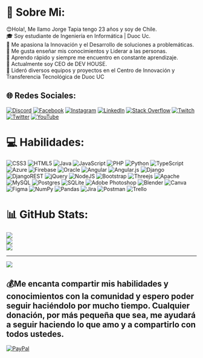 # 💫 Sobre Mi:
😊Hola!, Me llamo Jorge Tapia tengo 23 años y soy de Chile.<br>🎓 Soy estudiante de Ingeniería en Informática | Duoc Uc.<br>🤖 Me apasiona la Innovación y el Desarrollo de soluciones a problemáticas.<br>🤝 Me gusta enseñar mis conocimientos y Liderar a las personas.<br>🌱 Aprendo rápido y siempre me encuentro en constante aprendizaje.<br>💼 Actualmente soy CEO de DEV HOUSE.<br>🌳  Lideró diversos equipos y proyectos en el Centro de Innovación y Transferencia Tecnológica de Duoc UC


## 🌐 Redes Sociales:
[![Discord](https://img.shields.io/badge/Discord-%237289DA.svg?logo=discord&logoColor=white)](htttps://discord.gg/mEDh7pedPb) [![Facebook](https://img.shields.io/badge/Facebook-%231877F2.svg?logo=Facebook&logoColor=white)](https://facebook.com/Koke-JT/100017061791232/) [![Instagram](https://img.shields.io/badge/Instagram-%23E4405F.svg?logo=Instagram&logoColor=white)](https://instagram.com/koke_kun) [![LinkedIn](https://img.shields.io/badge/LinkedIn-%230077B5.svg?logo=linkedin&logoColor=white)](https://linkedin.com/in/jorgetapiam/) [![Stack Overflow](https://img.shields.io/badge/-Stackoverflow-FE7A16?logo=stack-overflow&logoColor=white)](https://stackoverflow.com/users/20827724) [![Twitch](https://img.shields.io/badge/Twitch-%239146FF.svg?logo=Twitch&logoColor=white)](https://twitch.tv/tiokoke) [![Twitter](https://img.shields.io/badge/Twitter-%231DA1F2.svg?logo=Twitter&logoColor=white)](https://twitter.com/Koke_kunx) [![YouTube](https://img.shields.io/badge/YouTube-%23FF0000.svg?logo=YouTube&logoColor=white)](https://youtube.com/c/UCha9uE9grvEcUtwCXnPkg6g) 

# 💻 Habilidades:
![CSS3](https://img.shields.io/badge/css3-%231572B6.svg?style=flat&logo=css3&logoColor=white) ![HTML5](https://img.shields.io/badge/html5-%23E34F26.svg?style=flat&logo=html5&logoColor=white) ![Java](https://img.shields.io/badge/java-%23ED8B00.svg?style=flat&logo=java&logoColor=white) ![JavaScript](https://img.shields.io/badge/javascript-%23323330.svg?style=flat&logo=javascript&logoColor=%23F7DF1E) ![PHP](https://img.shields.io/badge/php-%23777BB4.svg?style=flat&logo=php&logoColor=white) ![Python](https://img.shields.io/badge/python-3670A0?style=flat&logo=python&logoColor=ffdd54) ![TypeScript](https://img.shields.io/badge/typescript-%23007ACC.svg?style=flat&logo=typescript&logoColor=white) ![Azure](https://img.shields.io/badge/azure-%230072C6.svg?style=flat&logo=azure-devops&logoColor=white) ![Firebase](https://img.shields.io/badge/firebase-%23039BE5.svg?style=flat&logo=firebase) ![Oracle](https://img.shields.io/badge/Oracle-F80000?style=flat&logo=oracle&logoColor=white) ![Angular](https://img.shields.io/badge/angular-%23DD0031.svg?style=flat&logo=angular&logoColor=white) ![Angular.js](https://img.shields.io/badge/angular.js-%23E23237.svg?style=flat&logo=angularjs&logoColor=white) ![Django](https://img.shields.io/badge/django-%23092E20.svg?style=flat&logo=django&logoColor=white) ![DjangoREST](https://img.shields.io/badge/DJANGO-REST-ff1709?style=flat&logo=django&logoColor=white&color=ff1709&labelColor=gray) ![jQuery](https://img.shields.io/badge/jquery-%230769AD.svg?style=flat&logo=jquery&logoColor=white) ![NodeJS](https://img.shields.io/badge/node.js-6DA55F?style=flat&logo=node.js&logoColor=white) ![Bootstrap](https://img.shields.io/badge/bootstrap-%23563D7C.svg?style=flat&logo=bootstrap&logoColor=white) ![Threejs](https://img.shields.io/badge/threejs-black?style=flat&logo=three.js&logoColor=white) ![Apache](https://img.shields.io/badge/apache-%23D42029.svg?style=flat&logo=apache&logoColor=white) ![MySQL](https://img.shields.io/badge/mysql-%2300f.svg?style=flat&logo=mysql&logoColor=white) ![Postgres](https://img.shields.io/badge/postgres-%23316192.svg?style=flat&logo=postgresql&logoColor=white) ![SQLite](https://img.shields.io/badge/sqlite-%2307405e.svg?style=flat&logo=sqlite&logoColor=white) ![Adobe Photoshop](https://img.shields.io/badge/adobephotoshop-%2331A8FF.svg?style=flat&logo=adobephotoshop&logoColor=white) ![Blender](https://img.shields.io/badge/blender-%23F5792A.svg?style=flat&logo=blender&logoColor=white) ![Canva](https://img.shields.io/badge/Canva-%2300C4CC.svg?style=flat&logo=Canva&logoColor=white) 	![Figma](https://img.shields.io/badge/figma-%23F24E1E.svg?style=flat&logo=figma&logoColor=white) ![NumPy](https://img.shields.io/badge/numpy-%23013243.svg?style=flat&logo=numpy&logoColor=white) ![Pandas](https://img.shields.io/badge/pandas-%23150458.svg?style=flat&logo=pandas&logoColor=white) ![Jira](https://img.shields.io/badge/jira-%230A0FFF.svg?style=flat&logo=jira&logoColor=white) ![Postman](https://img.shields.io/badge/Postman-FF6C37?style=flat&logo=postman&logoColor=white) ![Trello](https://img.shields.io/badge/Trello-%23026AA7.svg?style=flat&logo=Trello&logoColor=white)
# 📊 GitHub Stats:
![](https://github-readme-stats.vercel.app/api?username=TioKoke&theme=react&hide_border=false&include_all_commits=true&count_private=true)<br/>
![](https://github-readme-streak-stats.herokuapp.com/?user=TioKoke&theme=react&hide_border=false)<br/>
![](https://github-readme-stats.vercel.app/api/top-langs/?username=TioKoke&theme=react&hide_border=false&include_all_commits=true&count_private=true&layout=compact)

---
[![](https://visitcount.itsvg.in/api?id=TioKoke&icon=5&color=0)](https://visitcount.itsvg.in)

  ## 💰Me encanta compartir mis habilidades y conocimientos con la comunidad y espero poder seguir haciéndolo por mucho tiempo. Cualquier donación, por más pequeña que sea, me ayudará a seguir haciendo lo que amo y a compartirlo con todos ustedes.
  
  [![PayPal](https://img.shields.io/badge/PayPal-00457C?style=for-the-badge&logo=paypal&logoColor=white)](https://www.paypal.com/donate/?hosted_button_id=B6CW46JDFYZQC) 

  
